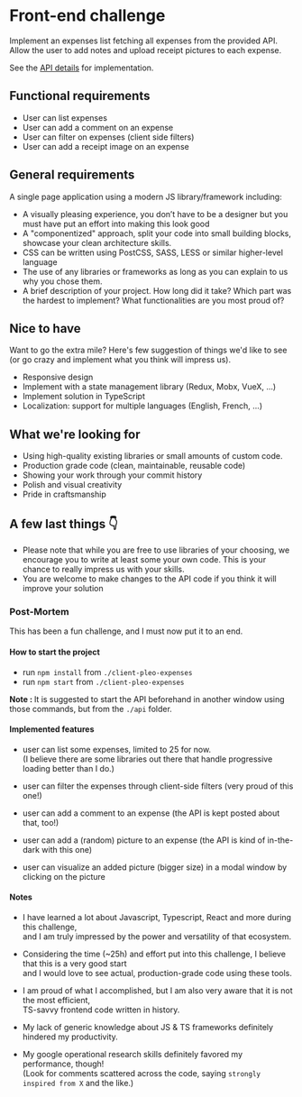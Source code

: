 # Front-end challenge
Implement an expenses list fetching all expenses from the provided API. Allow the user to add notes and upload receipt pictures to each expense.

See the [API details](https://github.com/pleo-io/frontend-challenge/blob/master/api/README.md) for implementation.

## Functional requirements
- User can list expenses
- User can add a comment on an expense
- User can filter on expenses (client side filters)
- User can add a receipt image on an expense

## General requirements
A single page application using a modern JS library/framework including:
- A visually pleasing experience, you don’t have to be a designer but you must have put an effort into making this look good
- A "componentized" approach, split your code into small building blocks, showcase your clean architecture skills.
- CSS can be written using PostCSS, SASS, LESS or similar higher-level language
- The use of any libraries or frameworks as long as you can explain to us why you chose them.
- A brief description of your project. How long did it take? Which part was the hardest to implement? What functionalities are you most proud of?

## Nice to have
Want to go the extra mile? Here's few suggestion of things we'd like to see (or go crazy and implement what you think will impress us).
- Responsive design
- Implement with a state management library (Redux, Mobx, VueX, ...)
- Implement solution in TypeScript
- Localization: support for multiple languages (English, French, ...)

## What we're looking for
- Using high-quality existing libraries or small amounts of custom code. 
- Production grade code (clean, maintainable, reusable code)
- Showing your work through your commit history
- Polish and visual creativity
- Pride in craftsmanship

## A few last things 👇
 - Please note that while you are free to use libraries of your choosing, we encourage you to write at least some your own code. This is your chance to really impress us with your skills.
- You are welcome to make changes to the API code if you think it will improve your solution

### Post-Mortem

This has been a fun challenge, and I must now put it to an end. <br/>

#### How to start the project

 - run `npm install` from `./client-pleo-expenses`
 - run `npm start` from `./client-pleo-expenses`
 
 <b>Note : </b> It is suggested to start the API beforehand in another window using those commands, but from the `./api` folder.

#### Implemented features
 - user can list some expenses, limited to 25 for now. <br/> 
   (I believe there are some libraries out there that handle progressive loading better than I do.)
   
 - user can filter the expenses through client-side filters (very proud of this one!)
 
 - user can add a comment to an expense (the API is kept posted about that, too!)
 
 - user can add a (random) picture to an expense (the API is kind of in-the-dark with this one)
 
 - user can visualize an added picture (bigger size) in a modal window by clicking on the picture

#### Notes
 - I have learned a lot about Javascript, Typescript, React and more during this challenge, <br/>
and I am truly impressed by the power and versatility of that ecosystem.<br />

 - Considering the time (~25h) and effort put into this challenge, I believe that this is a very good start <br/>
   and I would love to see actual, production-grade code using these tools.
  
 - I am proud of what I accomplished, but I am also very aware that it is not the most efficient, <br/>
   TS-savvy frontend code written in history.
   
 - My lack of generic knowledge about JS & TS frameworks definitely hindered my productivity.
 
 - My google operational research skills definitely favored my performance, though! <br/>
   (Look for comments scattered across the code, saying `strongly inspired from X` and the like.)
 
 

